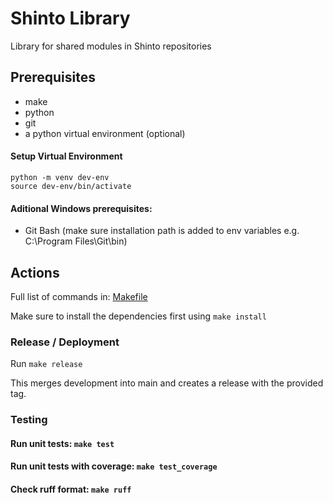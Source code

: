 # Shinto Library

Library for shared modules in Shinto repositories

## Prerequisites

- make
- python
- git
- a python virtual environment (optional)

#### Setup Virtual Environment

```
python -m venv dev-env
source dev-env/bin/activate
```

#### Aditional Windows prerequisites:

- Git Bash (make sure installation path is added to env variables e.g. C:\Program Files\Git\bin)

## Actions

Full list of commands in: [Makefile](./Makefile)

Make sure to install the dependencies first using `make install`

### Release / Deployment

Run `make release`

This merges development into main and creates a release with the provided tag.

### Testing

#### Run unit tests: `make test`

#### Run unit tests with coverage: `make test_coverage`

#### Check ruff format: `make ruff`

